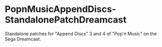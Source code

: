 # PopnMusicAppendDiscs-StandalonePatchDreamcast
Standalone patches for "Append Discs" 3 and 4 of "Pop'n Music" on the Sega Dreamcast.
